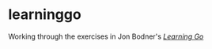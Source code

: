 # learninggo
Working through the exercises in Jon Bodner's [_Learning Go_](https://www.google.com.au/books/edition/_/CzfgzQEACAAJ)
